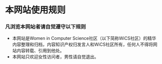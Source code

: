 # 本网站使用规则

### 凡浏览本网站者请自觉遵守以下规则

* 本网站是Women in Computer Science社区（以下简称WiCS社区）的精华内容整理和归档，内容知识产权归发言人和WiCS社区所有，任何人不得将网站内容转载、引用到他处。
* 本网站只欢迎女性访问者，男性请自觉退出。
